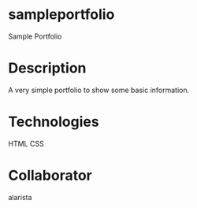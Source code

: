 # sampleportfolio
Sample Portfolio

# Description
A very simple portfolio to show some basic information.

# Technologies
HTML
CSS

# Collaborator
alarista

